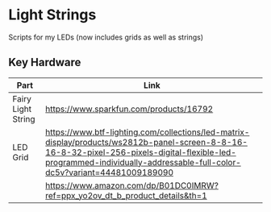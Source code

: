 # Light Strings

Scripts for my LEDs (now includes grids as well as strings)

## Key Hardware

| Part | Link |
|-|-|
| Fairy Light String | https://www.sparkfun.com/products/16792 |
| LED Grid | https://www.btf-lighting.com/collections/led-matrix-display/products/ws2812b-panel-screen-8-8-16-16-8-32-pixel-256-pixels-digital-flexible-led-programmed-individually-addressable-full-color-dc5v?variant=44481009189090 |
| | https://www.amazon.com/dp/B01DC0IMRW?ref=ppx_yo2ov_dt_b_product_details&th=1 |
